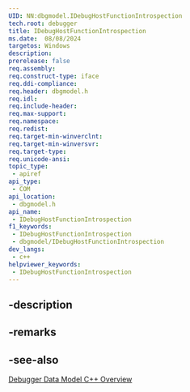 ```yaml
---
UID: NN:dbgmodel.IDebugHostFunctionIntrospection
tech.root: debugger
title: IDebugHostFunctionIntrospection
ms.date:  08/08/2024
targetos: Windows
description: 
prerelease: false
req.assembly: 
req.construct-type: iface
req.ddi-compliance: 
req.header: dbgmodel.h
req.idl: 
req.include-header: 
req.max-support: 
req.namespace: 
req.redist: 
req.target-min-winverclnt: 
req.target-min-winversvr: 
req.target-type: 
req.unicode-ansi: 
topic_type:
 - apiref
api_type:
 - COM
api_location:
 - dbgmodel.h
api_name:
 - IDebugHostFunctionIntrospection
f1_keywords:
 - IDebugHostFunctionIntrospection
 - dbgmodel/IDebugHostFunctionIntrospection
dev_langs:
 - c++
helpviewer_keywords:
 - IDebugHostFunctionIntrospection
---
```


## -description

## -remarks

## -see-also

[Debugger Data Model C++ Overview](/windows-hardware/drivers/debugger/data-model-cpp-overview)
